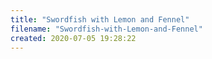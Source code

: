 ```yaml
---
title: "Swordfish with Lemon and Fennel"
filename: "Swordfish-with-Lemon-and-Fennel"
created: 2020-07-05 19:28:22
---
```

